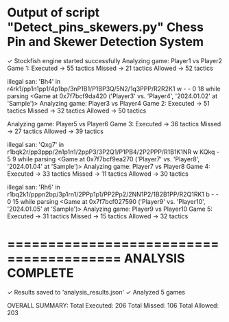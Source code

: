 Output of script "Detect_pins_skewers.py"
Chess Pin and Skewer Detection System
========================================
✓ Stockfish engine started successfully
Analyzing game: Player1 vs Player2
Game 1:
  Executed → 55 tactics
  Missed → 21 tactics
  Allowed → 52 tactics

illegal san: 'Bh4' in r4rk1/pp1n1pp1/4p1bp/3nP1B1/P1BP3Q/5N2/1q3PPP/R2R2K1 w - - 0 18 while parsing <Game at 0x7f7bcf9da420 ('Player3' vs. 'Player4', '2024.01.02' at 'Sample')>
Analyzing game: Player3 vs Player4
Game 2:
  Executed → 51 tactics
  Missed → 32 tactics
  Allowed → 50 tactics

Analyzing game: Player5 vs Player6
Game 3:
  Executed → 36 tactics
  Missed → 27 tactics
  Allowed → 39 tactics

illegal san: 'Qxg7' in r1bqk2r/pp3ppp/2n1p1n1/2ppP3/3P2Q1/P1PB4/2P2PPP/R1B1K1NR w KQkq - 5 9 while parsing <Game at 0x7f7bcf9ea270 ('Player7' vs. 'Player8', '2024.01.04' at 'Sample')>
Analyzing game: Player7 vs Player8
Game 4:
  Executed → 33 tactics
  Missed → 11 tactics
  Allowed → 30 tactics

illegal san: 'Rh6' in r1bq2k1/pppn2bp/3p1rn1/2PPp1p1/PP2Pp2/2NN1P2/1B2B1PP/R2Q1RK1 b - - 0 15 while parsing <Game at 0x7f7bcf027590 ('Player9' vs. 'Player10', '2024.01.05' at 'Sample')>
Analyzing game: Player9 vs Player10
Game 5:
  Executed → 31 tactics
  Missed → 15 tactics
  Allowed → 32 tactics


========================================
ANALYSIS COMPLETE
========================================
✓ Results saved to 'analysis_results.json'
✓ Analyzed 5 games

OVERALL SUMMARY:
Total Executed: 206
Total Missed: 106
Total Allowed: 203
